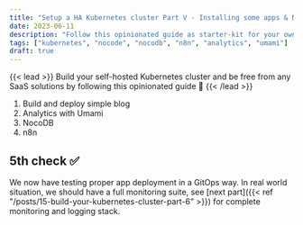 ```yaml
---
title: "Setup a HA Kubernetes cluster Part V - Installing some apps & NoCode tools"
date: 2023-06-11
description: "Follow this opinionated guide as starter-kit for your own Kubernetes platform..."
tags: ["kubernetes", "nocode", "nocodb", "n8n", "analytics", "umami"]
draft: true
---
```


{{< lead >}}
Build your self-hosted Kubernetes cluster and be free from any SaaS solutions by following this opinionated guide 🎉
{{< /lead >}}

1. Build and deploy simple blog
2. Analytics with Umami
3. NocoDB
4. n8n

## 5th check ✅

We now have testing proper app deployment in a GitOps way. In real world situation, we should have a full monitoring suite, see [next part]({{< ref "/posts/15-build-your-kubernetes-cluster-part-6" >}}) for complete monitoring and logging stack.
